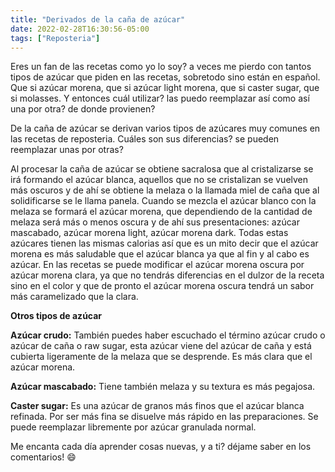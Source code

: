 ```yaml
---
title: "Derivados de la caña de azúcar"
date: 2022-02-28T16:30:56-05:00
tags: ["Reposteria"]
---
```

Eres un fan de las recetas como yo lo soy? a veces me pierdo con tantos tipos de azúcar que piden en las recetas, sobretodo sino están en español. Que si azúcar morena, que si azúcar light morena, que si caster sugar, que si molasses. Y entonces cuál utilizar? las puedo reemplazar así como así una por otra? de donde provienen?

De la caña de azúcar se derivan varios tipos de azúcares muy comunes en las recetas de reposteria. Cuáles son sus diferencias? se pueden reemplazar unas por otras? 

Al procesar la caña de azúcar se obtiene sacralosa que al cristalizarse se irá formando el azúcar blanca, aquellos que no se cristalizan se vuelven más oscuros y de ahí se obtiene la melaza o la llamada miel de caña que al solidificarse se le llama panela. Cuando se mezcla el azúcar blanco con la melaza se formará el azúcar morena, que dependiendo de la cantidad de melaza será más o menos oscura y de ahí sus presentaciones: azúcar mascabado, azúcar morena light, azúcar morena dark. Todas estas azúcares tienen las mismas calorias así que es un mito decir que el azúcar morena es más saludable que el azúcar blanca ya que al fin y al cabo es azúcar. En las recetas se puede modificar el azúcar morena oscura por azúcar morena clara, ya que no tendrás diferencias en el dulzor de la receta sino en el color y que de pronto el azúcar morena oscura tendrá un sabor más caramelizado que la clara.

**Otros tipos de azúcar**

**Azúcar crudo:** También puedes haber escuchado el término azúcar crudo o azúcar de caña o raw sugar, esta azúcar viene del azúcar de caña y está cubierta ligeramente de la melaza que se desprende. Es más clara que el azúcar morena.

**Azúcar mascabado:** Tiene también melaza y su textura es más pegajosa.

**Caster sugar:** Es una azúcar de granos más finos que el azúcar blanca refinada. Por ser más fina se disuelve más rápido en las preparaciones. Se puede reemplazar libremente por azúcar granulada normal. 

Me encanta cada día aprender cosas nuevas, y a ti? déjame saber en los comentarios!  😄
